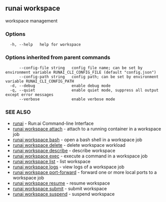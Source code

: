 ## runai workspace

workspace management

### Options

```
  -h, --help   help for workspace
```

### Options inherited from parent commands

```
      --config-file string   config file name; can be set by environment variable RUNAI_CLI_CONFIG_FILE (default "config.json")
      --config-path string   config path; can be set by environment variable RUNAI_CLI_CONFIG_PATH
  -d, --debug                enable debug mode
  -q, --quiet                enable quiet mode, suppress all output except error messages
      --verbose              enable verbose mode
```

### SEE ALSO

* [runai](runai.md)	 - Run:ai Command-line Interface
* [runai workspace attach](runai_workspace_attach.md)	 - attach to a running container in a workspace job
* [runai workspace bash](runai_workspace_bash.md)	 - open a bash shell in a workspace job
* [runai workspace delete](runai_workspace_delete.md)	 - delete workspace workload
* [runai workspace describe](runai_workspace_describe.md)	 - describe workspace
* [runai workspace exec](runai_workspace_exec.md)	 - execute a command in a workspace job
* [runai workspace list](runai_workspace_list.md)	 - list workspace
* [runai workspace logs](runai_workspace_logs.md)	 - view logs of a workspace job
* [runai workspace port-forward](runai_workspace_port-forward.md)	 - forward one or more local ports to a workspace job
* [runai workspace resume](runai_workspace_resume.md)	 - resume workspace
* [runai workspace submit](runai_workspace_submit.md)	 - submit workspace
* [runai workspace suspend](runai_workspace_suspend.md)	 - suspend workspace

